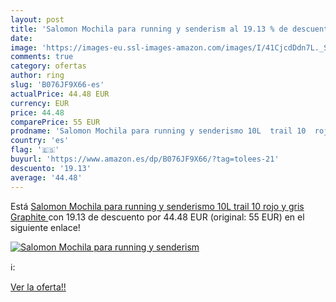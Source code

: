 ```yaml
---
layout: post
title: 'Salomon Mochila para running y senderism al 19.13 % de descuento'
date: 
image: 'https://images-eu.ssl-images-amazon.com/images/I/41CjcdDdn7L._SL200_.jpg'
comments: true
category: ofertas
author: ring
slug: 'B076JF9X66-es'
actualPrice: 44.48 EUR
currency: EUR
price: 44.48
comparePrice: 55 EUR
prodname: 'Salomon Mochila para running y senderismo 10L  trail 10  rojo y gris  Graphite '
country: 'es'
flag: '🇪🇸'
buyurl: 'https://www.amazon.es/dp/B076JF9X66/?tag=tolees-21'
descuento: '19.13'
average: '44.48'
---
```


Está [Salomon Mochila para running y senderismo 10L  trail 10  rojo y gris  Graphite ](https://www.amazon.es/dp/B076JF9X66/?tag=tolees-21) con 19.13 de descuento por 44.48 EUR (original: 55 EUR) en el siguiente enlace!

[![Salomon Mochila para running y senderism](https://images-eu.ssl-images-amazon.com/images/I/41CjcdDdn7L._SL200_.jpg)](https://www.amazon.es/dp/B076JF9X66/?tag=tolees-21)

ℹ️:


[Ver la oferta!!](https://www.amazon.es/dp/B076JF9X66/?tag=tolees-21)
